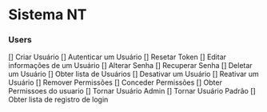# Sistema NT

### Users
[] Criar Usuário
[] Autenticar um Usuário
[] Resetar Token
[] Editar informações de um Usuário
[] Alterar Senha
[] Recuperar Senha
[] Deletar um Usuário
[] Obter lista de Usuários
[] Desativar um Usuário
[] Reativar um Usuário
[] Remover Permissões
[] Conceder Permissões
[] Obter Permissoes do usuario
[] Tornar Usuário Admin
[] Tornar Usuário Padrão
[] Obter lista de registro de login